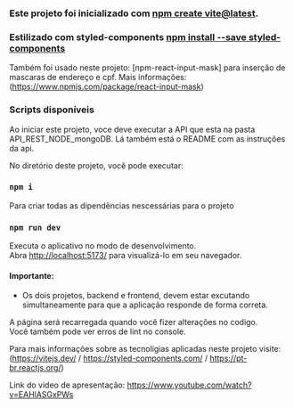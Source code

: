 ### Este projeto foi inicializado com [npm create vite@latest](https://vitejs.dev/guide/).
### Estilizado com styled-components [npm install --save styled-components](https://styled-components.com/docs/basics)

Também foi usado neste projeto: [npm-react-input-mask] para inserção de mascaras de endereço e cpf. Mais informações:
(https://www.npmjs.com/package/react-input-mask)

### Scripts disponíveis

Ao iniciar este projeto, voce deve executar a API que esta na pasta API_REST_NODE_mongoDB.
Lá também está o README com as instruções da api.

No diretório deste projeto, você pode executar:

### `npm i`

Para criar todas as dipendências nescessárias para o projeto

### `npm run dev`

Executa o aplicativo no modo de desenvolvimento.\
Abra [http://localhost:5173/](http://localhost:5173/) para visualizá-lo em seu navegador.

#### Importante:
- Os dois projetos, backend e frontend, devem estar excutando simultaneamente para que a aplicação responde de forma correta.


A página será recarregada quando você fizer alterações no codigo.\
Você também pode ver erros de lint no console.

Para mais informações sobre as tecnoligias aplicadas neste projeto visite:
(https://vitejs.dev/ / https://styled-components.com/ / https://pt-br.reactjs.org/)

Link do video de apresentação:
https://www.youtube.com/watch?v=EAHlASGxPWs
 
